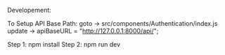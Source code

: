 Developement:

To Setup API Base Path: 
goto -> src/components/Authentication/index.js
update -> apiBaseURL = "http://127.0.0.1:8000/api/";

Step 1: npm install
Step 2: npm run dev